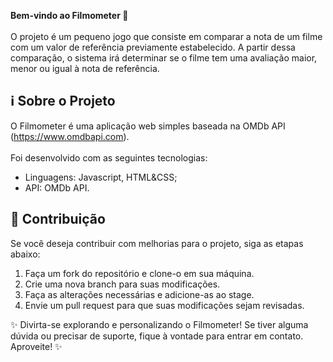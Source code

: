 <b>Bem-vindo ao Filmometer 🎥</b> <br> <br>
O projeto é um pequeno jogo que consiste em comparar a nota de um filme com um valor de referência previamente estabelecido. A partir dessa comparação, o sistema irá determinar se o filme tem uma avaliação maior, menor ou igual à nota de referência.

## ℹ️ Sobre o Projeto
O Filmometer é uma aplicação web simples baseada na OMDb API (https://www.omdbapi.com). <br> <br>Foi desenvolvido com as seguintes tecnologias:
<ul>
  <li>Linguagens: Javascript, HTML&CSS;</li>
  <li>API: OMDb API.</li>
</ul>

## 📝 Contribuição
Se você deseja contribuir com melhorias para o projeto, siga as etapas abaixo:
<ol>
  <li>Faça um fork do repositório e clone-o em sua máquina.</li>
  <li>Crie uma nova branch para suas modificações.</li>
  <li>Faça as alterações necessárias e adicione-as ao stage.</li>
  <li>Envie um pull request para que suas modificações sejam revisadas.</li>
</ol>

✨ Divirta-se explorando e personalizando o Filmometer! Se tiver alguma dúvida ou precisar de suporte, fique à vontade para entrar em contato. Aproveite! ✨
